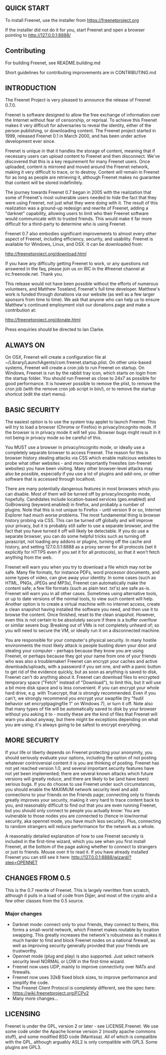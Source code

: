 ## QUICK START

To install Freenet, use the installer from https://freenetproject.org

If the installer did not do it for you, start Freenet and open a browser pointing
to http://127.0.0.1:8888/

## Contributing

For building Freenet, see README.building.md

Short guidelines for contributing improvements are in CONTRIBUTING.md

## INTRODUCTION

The Freenet Project is very pleased to announce the release of Freenet 0.7.0.

Freenet is software designed to allow the free exchange of information over the 
Internet without fear of censorship, or reprisal. To achieve this Freenet makes it 
very difficult for adversaries to reveal the identity, either of the person 
publishing, or downloading content. The Freenet project started in 1999, released 
Freenet 0.1 in March 2000, and has been under active development ever since.

Freenet is unique in that it handles the storage of content, meaning that if 
necessary users can upload content to Freenet and then disconnect. We've 
discovered that this is a key requirement for many Freenet users. Once uploaded, 
content is mirrored and moved around the Freenet network, making it very difficult 
to trace, or to destroy. Content will remain in Freenet for as long as people are 
retrieving it, although Freenet makes no guarantee that content will be stored 
indefinitely.

The journey towards Freenet 0.7 began in 2005 with the realization that some of 
Freenet's most vulnerable users needed to hide the fact that they were using 
Freenet, not just what they were doing with it. The result of this realization was a 
ground-up redesign and rewrite of Freenet, adding a "darknet" capability, allowing 
users to limit who their Freenet software would communicate with to trusted friends. 
This would make it far more difficult for a third-party to determine who is using 
Freenet.

Freenet 0.7 also embodies significant improvements to almost every other aspect of 
Freenet, including efficiency, security, and usability. Freenet is available for Windows, 
Linux, and OSX. It can be downloaded from:

http://freenetproject.org/download.html

If you have any difficulty getting Freenet to work, or any questions not answered in the 
faq, please join us on IRC in the #freenet channel at irc.freenode.net. Thank you.

This release would not have been possible without the efforts of numerous volunteers, and 
Matthew Toseland, Freenet's full time developer. Matthew's work is funded through donations 
via our website (as well as a few larger sponsors from time to time). We ask that anyone 
who can help us to ensure Matthew's continued employment visit our donations page and 
make a contribution at:

http://freenetproject.org/donate.html

Press enquiries should be directed to Ian Clarke.

## ALWAYS ON
On OSX, Freenet will create a configuration file at 
~/Library/LaunchAgents/com.freenet.startup.plist. On other unix-based systems,
Freenet will create a cron job to run Freenet on startup. On Windows, Freenet is
run by the rabbit tray icon, which starts on login from the startup folder. You should
run Freenet as close to 24x7 as possible for good performance. It is however
possible to remove the plist, to remove the cron job (with the remove cron job
script in bin/), or to remove the startup shortcut (edit the start menu).

## BASIC SECURITY
The easiest option is to use the system tray applet to launch Freenet. This will try to
load a browser (Chrome or Firefox) in privacy/incognito mode. If the browser is in privacy
mode it will tell you. Browser bugs might result in it not being in privacy mode so be
careful of this.

You MUST use a browser in privacy/incognito mode, or ideally use a completely separate
browser to access Freenet. The reason for this is browser history stealing attacks via CSS
which enable malicious websites to probe what other websites - and more importantly
freesites (on-freenet websites) you have been visiting. Many other browser-level attacks
may also be possible, especially if you use a lot of plugins and add-ons, or other
software that is accessed through localhost.

There are many potentially dangerous features in most browsers which you can disable.
Most of them will be turned off by privacy/incognito mode, hopefully. Candidates include
location-based services (geo.enabled) and GoBrowsing (keyword.enabled) in firefox, and 
probably a number of plugins. Note that this is not unique to Firefox - until version 9
or so, Internet Explorer had much worse problems. The most fundamental thing is browser
history probing via CSS. This can be turned off globally and will improve your privacy,
but it is probably still safer to
use a separate browser, and the fact that you have turned it off will likely be
detectable. If you do use a separate browser, you can do some helpful tricks such as
turning off javascript, not loading any addons or plugins, turning off the cache and
history, and setting 127.0.0.1:8888 as a proxy server for all protocols (set it
explicitly for HTTPS even if you set it for all protocols), so that it won't fetch
anything from the web.

Freenet will warn you when you try to download a file which may not be safe. Many file
formats, for instance PDFs, word processor documents, and some types of video, can give
away your identity. In some cases (such as HTML, PNGs, JPEGs and MP3s), Freenet can
automatically make the content safe; a few file formats (such as plain text .txt's) are
safe as-is. Freenet will warn you in all other cases. Sometimes using alternative tools,
or up to date versions of the normal tools, to view such content will help. Another
option is to create a virtual machine with no internet access, create a clean snapshot
having installed the software you need, and then use it to browse the content. Once
finished, reset to the clean snapshot. However, even this is not certain to be
absolutely secure if there is a buffer overflow or similar severe bug: Breaking out of
VMs is not completely unheard of; so you will need to secure the VM, or ideally run it
on a disconnected machine.

You are responsible for your computer's physical security. In many hostile environments
the most likely attack is people busting down your door and stealing your computer -
perhaps because they know you are using Freenet, or perhaps because they got your name
from one of your friends who was also a troublemaker! Freenet can encrypt your caches
and active downloads/uploads, with a password if you set one, and with a panic button to
get rid of the evidence quickly, but as soon as anything is saved to disk, Freenet can't
do anything about it. Freenet can download files to encrypted temporary space ("Fetch"
instead of "Download"), to limit this, but it will use a bit more disk space and is less
convenient. If you can encrypt your whole hard drive, e.g. with Truecrypt, that is
strongly recommended. Even if you can't, we strongly recommend you encrypt your swapfile
(try "fsutil behavior set encryptpagingfile 1" on Windows 7), or turn it off. Note also
that many types of file will be automatically saved to disk by your browser without you
asking it to - mostly these are the kind of files that Freenet will warn you about anyway,
but there might be exceptions depending on what you are using; it's always going to be
safest to encrypt everything.

## MORE SECURITY
If your life or liberty depends on Freenet protecting your anonymity, you should
seriously evaluate your options, including the option of not posting whatever
controversial content it is you are thinking of posting. Freenet has not yet
reached version 1.0, and several important security features have not yet been
implemented; there are several known attacks which future versions will greatly
reduce, and there are likely to be (and have been) serious bugs. If you do 
choose to use Freenet under such circumstances, you  should enable the MAXIMUM 
network security level and add connections to your friends on the Friends page; 
connecting only to friends greatly improves your security, making it very hard to
trace content back to you, and reasonably difficult to find out that you are even
running Freenet, but you should only connect to people you actually know: You are
vulnerable to those nodes you are connected to (hence in low/normal security, aka
opennet mode, you have much less security). Plus, connecting to random strangers
will reduce performance for the network as a whole.

A reasonably detailed explanation of how to use Freenet securely is included in
the first-time wizard, which you see when you first install Freenet, at the bottom
of the page asking whether to connect to strangers or just to friends. Mouse over
it to read it. If you have already installed Freenet you can still see it here:
http://127.0.0.1:8888/wizard/?step=OPENNET

## CHANGES FROM 0.5
This is the 0.7 rewrite of Freenet. This is largely rewritten from scratch, 
although it pulls in a load of code from Dijjer, and most of the crypto and a 
few other classes from the 0.5 source.

### Major changes
- Darknet mode: connect only to your friends, they connect to theirs, this forms
  a small-world network, which Freenet makes routable by location swapping. This
  greatly increases the network's robustness as it makes it much harder to find
  and block Freenet nodes on a national firewall, as well as improving security
  generally provided that your friends are trustworthy. 
- Opennet mode (plug and play) is also supported. Just select network security
  level NORMAL or LOW in the first-time wizard.
- Freenet now uses UDP, mainly to improve connectivity over NATs and firewalls.
- Freenet now uses 32kB fixed block sizes, to improve performance and simplify 
  the code.
- The Freenet Client Protocol is completely different, see the spec here:
  https://wiki.freenetproject.org/FCPv2
- Many more changes...

## LICENSING
Freenet is under the GPL, version 2 or later - see LICENSE.Freenet. We use some
code under the Apache license version 2 (mostly apache commons stuff), and some
modified BSD code (Mantissa). All of which is compatible with the GPL, although
arguably ASL2 is only compatible with GPL3. Some plugins are GPL3.
